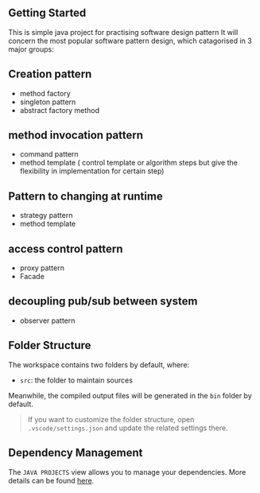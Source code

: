 ## Getting Started

This is simple java project for practising software design pattern
It will concern the most popular software pattern design, which catagorised in 3 major groups:

## Creation pattern
- method factory
- singleton pattern
- abstract factory method

## method invocation pattern
- command pattern
- method template ( control template or algorithm steps but give the flexibility in implementation for certain step)

## Pattern to changing at runtime
- strategy pattern
- method template

## access control pattern
- proxy pattern
- Facade

## decoupling pub/sub between system
- observer pattern

## Folder Structure

The workspace contains two folders by default, where:

- `src`: the folder to maintain sources

Meanwhile, the compiled output files will be generated in the `bin` folder by default.

> If you want to customize the folder structure, open `.vscode/settings.json` and update the related settings there.

## Dependency Management

The `JAVA PROJECTS` view allows you to manage your dependencies. More details can be found [here](https://github.com/microsoft/vscode-java-dependency#manage-dependencies).
